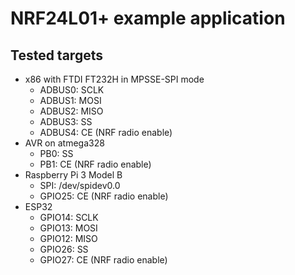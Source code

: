 # NRF24L01+ example application

## Tested targets

* x86 with FTDI FT232H in MPSSE-SPI mode
    * ADBUS0: SCLK
    * ADBUS1: MOSI
    * ADBUS2: MISO
    * ADBUS3: SS
    * ADBUS4: CE (NRF radio enable)
* AVR on atmega328
    * PB0: SS
    * PB1: CE (NRF radio enable)
* Raspberry Pi 3 Model B
    * SPI: /dev/spidev0.0
    * GPIO25: CE (NRF radio enable)
* ESP32
    * GPIO14: SCLK
    * GPIO13: MOSI
    * GPIO12: MISO
    * GPIO26: SS
    * GPIO27: CE (NRF radio enable)
